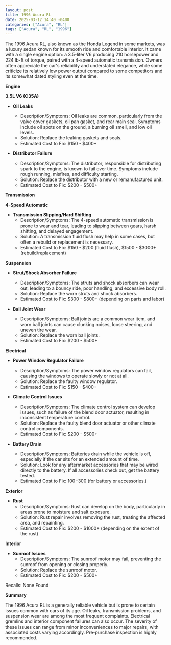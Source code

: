```yaml
---
layout: post
title: 1996 Acura RL
date: 2025-03-12 14:40 -0400
categories: ["Acura", "RL"]
tags: ["Acura", "RL", "1996"]
---
```

The 1996 Acura RL, also known as the Honda Legend in some markets, was a luxury sedan known for its smooth ride and comfortable interior. It came with a single engine option: a 3.5-liter V6 producing 210 horsepower and 224 lb-ft of torque, paired with a 4-speed automatic transmission. Owners often appreciate the car's reliability and understated elegance, while some criticize its relatively low power output compared to some competitors and its somewhat dated styling even at the time.

**Engine**

**3.5L V6 (C35A)**

*   **Oil Leaks**
    *   Description/Symptoms: Oil leaks are common, particularly from the valve cover gaskets, oil pan gasket, and rear main seal. Symptoms include oil spots on the ground, a burning oil smell, and low oil levels.
    *   Solution: Replace the leaking gaskets and seals.
    *   Estimated Cost to Fix: $150 - $400+

*   **Distributor Failure**
    *   Description/Symptoms: The distributor, responsible for distributing spark to the engine, is known to fail over time. Symptoms include rough running, misfires, and difficulty starting.
    *   Solution: Replace the distributor with a new or remanufactured unit.
    *   Estimated Cost to Fix: $200 - $500+

**Transmission**

**4-Speed Automatic**

*   **Transmission Slipping/Hard Shifting**
    *   Description/Symptoms: The 4-speed automatic transmission is prone to wear and tear, leading to slipping between gears, harsh shifting, and delayed engagement.
    *   Solution: A transmission fluid flush may help in some cases, but often a rebuild or replacement is necessary.
    *   Estimated Cost to Fix: $150 - $200 (fluid flush), $1500 - $3000+ (rebuild/replacement)

**Suspension**

*   **Strut/Shock Absorber Failure**
    *   Description/Symptoms: The struts and shock absorbers can wear out, leading to a bouncy ride, poor handling, and excessive body roll.
    *   Solution: Replace the worn struts and shock absorbers.
    *   Estimated Cost to Fix: $300 - $800+ (depending on parts and labor)

*   **Ball Joint Wear**
    *   Description/Symptoms: Ball joints are a common wear item, and worn ball joints can cause clunking noises, loose steering, and uneven tire wear.
    *   Solution: Replace the worn ball joints.
    *   Estimated Cost to Fix: $200 - $500+

**Electrical**

*   **Power Window Regulator Failure**
    *   Description/Symptoms: The power window regulators can fail, causing the windows to operate slowly or not at all.
    *   Solution: Replace the faulty window regulator.
    *   Estimated Cost to Fix: $150 - $400+

*   **Climate Control Issues**
    *   Description/Symptoms: The climate control system can develop issues, such as failure of the blend door actuator, resulting in inconsistent temperature control.
    *   Solution: Replace the faulty blend door actuator or other climate control components.
    *   Estimated Cost to Fix: $200 - $500+

*   **Battery Drain**
    *   Description/Symptoms: Batteries drain while the vehicle is off, especially if the car sits for an extended amount of time.
    *   Solution: Look for any aftermarket accessories that may be wired directly to the battery. If all accessories check out, get the battery tested.
    *   Estimated Cost to Fix: $100-$300 (for battery or accessories.)

**Exterior**

*   **Rust**
    *   Description/Symptoms: Rust can develop on the body, particularly in areas prone to moisture and salt exposure.
    *   Solution: Rust repair involves removing the rust, treating the affected area, and repainting.
    *   Estimated Cost to Fix: $200 - $1000+ (depending on the extent of the rust)

**Interior**

*   **Sunroof Issues**
    *   Description/Symptoms: The sunroof motor may fail, preventing the sunroof from opening or closing properly.
    *   Solution: Replace the sunroof motor.
    *   Estimated Cost to Fix: $200 - $500+

Recalls: None Found

**Summary**

The 1996 Acura RL is a generally reliable vehicle but is prone to certain issues common with cars of its age. Oil leaks, transmission problems, and suspension wear are among the most frequent complaints. Electrical gremlins and interior component failures can also occur. The severity of these issues can range from minor inconveniences to major repairs, with associated costs varying accordingly. Pre-purchase inspection is highly recommended.

